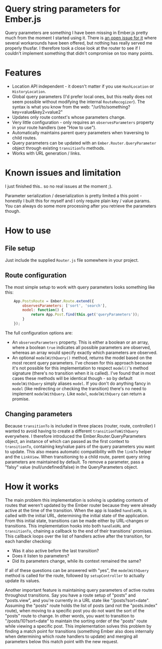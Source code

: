 # Query string parameters for Ember.js

Query parameters are something I have been missing in Ember.js
pretty much from the moment I started using it. There is
[an open issue for it](https://github.com/emberjs/ember.js/issues/1773)
where several workarounds have been offered, but nothing
has really served me properly thusfar. I therefore took a
close look at the router to see if I couldn't implement something
that didn't compromise on too many points.

# Features
- Location API independent - it doesn't matter if you use `HashLocation` or `HistoryLocation`.
- Global query parameters (I'd prefer local ones, but this really does not
  seem possible without modifying the internal `RouteRecogizer`). The syntax
  is what you know from the web: "/url/to/something?key=value&key2=value2"
- Updates only route context's whose parameters change.
- Very little configuration - only requires an `observesParameters` property
  in your route handlers (see "How to use").
- Automatically maintains parent query parameters when traversing to child routes.
- Query parameters can be updated with an `Ember.Router.QueryParameter` object
  through existing `transitionTo` methods.
- Works with URL generation / links.

# Known issues and limitation
I just finished this.. so no real issues at the moment ;).

Parameter serialization / deserialization is pretty limited
a this point - honestly I built this for myself and I only
require plain key / value params. You can always do some
more processing after you retrieve the parameters though.

# How to use
## File setup
Just include the supplied `Router.js` file somewhere in your project.

## Route configuration
The most simple setup to work with query parameters
looks something like this:

```js
	App.PostsRoute = Ember.Route.extend({
		observesParameters: ['sort', 'search'],
		model: function() {
			return App.Post.find(this.get('queryParameters'));
		}
	});
```

The full configuration options are:

- An `observesParameters` property. This is either a
  boolean or an array, where a boolean `true` indicates
  all possible parameters are observed, whereas an array would
  specify exactly which parameters are observed.
- An optional `modelWithQuery()` method, returns the
  model based on the most recent query parameters.
  I've chosen for this approach because it's not possible
  for this implementation to respect `model()`'s method
  signature (there's no transition when it is called).
  I've found that in most cases these methods will be
  identical though - so by default `modelWithQuery`
  simply aliases `model`. If you don't do anything fancy
  in `model` (like redirecting or checking the transition)
  there's no need to implement `modelWithQuery`. Like
  `model`, `modelWithQuery` can return a promise.

## Changing parameters
Because `transitionTo` is included in three places (router, route, controller)
I wanted to avoid having to create a different `transitionToWithQuery`
everywhere. I therefore introduced the Ember.Router.QueryParameters object,
an instance of which can passed as the first context to `transitionTo`,
containing key/value pairs of the query parameters you want to update. This
also means automatic compatibility with the `linkTo` helper and the `LinkView`.
When transitioning to a child route, parent query string parameters are maintained
by default. To remove a parameter, pass a "falsy" value (null/undefined/false)
in the QueryParameters object.

# How it works
The main problem this implementation is solving is updating contexts of routes
that weren't updated by the Ember router because they were already active
at the time of the transition.  When the app is loaded
`handleURL` is called with the initial URL, determining the
initial state of the application. From this initial state,
transitions can be made either by URL-changes or transitions.
This implementation hooks into both `handleURL` and `transitionTo`, chaining
a callback to the end of their transitions' promises. This callback loops
over the list of handlers active after the transition, for each handler checking:

- Was it also active before the last transition?
- Does it listen to parameters?
- Did its parameters change, while its context remained the same?

If all of these questions can be answered with "yes", the `modelWithQuery`
method is called for the route, followed by `setupController` to actually
update its values.

Another important feature is maintaining query parameters of active routes
throughout transitions. Say you have a route setup of "posts" and "posts.view",
and you're currently in a URL state like "/posts?sort=date". Assuming the
"posts" route holds the list of posts (and not the "posts.index" route),
when moving to a specific post you do not want the sort of the "posts" route
to change. In other words, you want to transition to "/posts/10?sort=date"
to maintain the sorting order of the "posts" route while viewing a specific
post. This implementation solves this problem by finding a match point
for transitions (something Ember also does internally when determining
which route handlers to update) and merging all parameters below this
match point with the new request.

